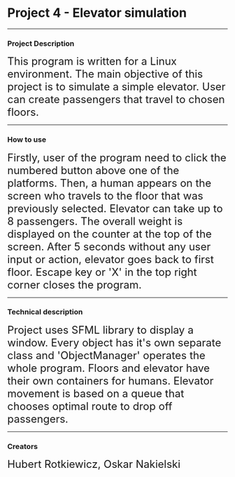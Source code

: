 # Project 4 - Elevator simulation
----
### Project Description

<font size="5">This program is written for a Linux environment. The main objective of this project is to simulate a simple elevator. User can create passengers that travel to chosen floors.
 </font>

----
### How to use
<font size="5">Firstly, user of the program need to click the numbered button above one of the platforms. Then, a human appears on the screen who travels to the floor that was previously selected. Elevator can take up to 8 passengers. The overall weight is displayed on the counter at the top of the screen. After 5 seconds without any user input or action, elevator goes back to first floor. Escape key or 'X' in the top right corner closes the program.  </font>

----
### Technical description

<font size="5">Project uses SFML library to display a window. Every object has it's own separate class and 'ObjectManager' operates the whole program. Floors and elevator have their own containers for humans. Elevator movement is based on a queue that chooses optimal route to drop off passengers.
</font>

---
### Creators
<font size="5">Hubert Rotkiewicz, Oskar Nakielski </font>


